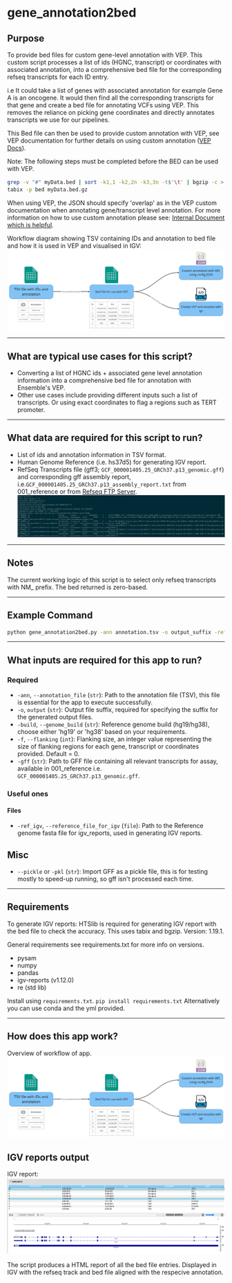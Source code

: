 # gene_annotation2bed

## Purpose

To provide bed files for custom gene-level annotation with VEP.
This custom script processes a list of ids (HGNC, transcript) or coordinates with associated annotation, into a comprehensive bed file for the corresponding refseq transcripts for each ID entry.

i.e It could take a list of genes with associated annotation for example Gene A is an oncogene.
It would then find all the corresponding transcripts for that gene and create a bed file for annotating VCFs using VEP. This removes the reliance on picking gene coordinates and directly annotates transcripts we use for our pipelines.

This Bed file can then be used to provide custom annotation with VEP, see VEP documentation for further details on using custom annotation ([VEP Docs](https://www.ensembl.org/info/docs/tools/vep/script/vep_custom.html)).

Note: The following steps must be completed before the BED can be used with VEP.

```bash
grep -v "#" myData.bed | sort -k1,1 -k2,2n -k3,3n -t$'\t' | bgzip -c > myData.bed.gz
tabix -p bed myData.bed.gz
```

When using VEP, the JSON should specify 'overlap' as in the VEP custom documentation when annotating gene/transcript level annotation. For more information on how to use custom annotation please see:
[Internal Document which is helpful](https://cuhbioinformatics.atlassian.net/wiki/spaces/DV/pages/2605711365/VEP+Config+file).

Workflow diagram showing TSV containing IDs and annotation to bed file and how it is used in VEP and visualised in IGV:
![Workflow diagram showing TSV containing IDs and annotation to bed file and how it is used in VEP and visualised in IGV using a VCF](https://raw.githubusercontent.com/eastgenomics/gene_annotation2bed/sprint_2/Workflow.png)

---

## What are typical use cases for this script?

- Converting a list of HGNC ids + associated gene level annotation information
  into a comprehensive bed file for annotation with Ensemble's VEP.
- Other use cases include providing different inputs such a list of transcripts.
  Or using exact coordinates to flag a regions such as TERT promoter.

---

## What data are required for this script to run?

- List of ids and annotation information in TSV format.
- Human Genome Reference (i.e. hs37d5) for generating IGV report.
- RefSeq Transcripts file (gff3; `GCF_000001405.25_GRCh37.p13_genomic.gff`) and corresponding gff assembly report, i.e.`GCF_000001405.25_GRCh37.p13_assembly_report.txt` from 001_reference
  or from [Refseq FTP Server](https://ftp.ncbi.nlm.nih.gov/genomes/refseq/vertebrate_mammalian/Homo_sapiens/all_assembly_versions/).
![Image of refseq tsv structure, first 15 lines](images/image.png)

---
## Notes
The current working logic of this script is to select only refseq transcripts with NM_ prefix.
The bed returned is zero-based.

---

## Example Command

```bash
python gene_annotation2bed.py -ann annotation.tsv -o output_suffix -ref hg38 -f 5 --assembly_report assembly_report.txt -ref_igv ref_genome.fasta -gff your_file.gff -pickle pickle_file.pkl
```

---

## What inputs are required for this app to run?

### Required

- `-ann`, `--annotation_file` (`str`): Path to the annotation file (TSV), this file is essential for the app to execute successfully.
- `-o`, `output` (`str`): Output file suffix, required for specifying the suffix for the generated output files.
- `-build`, `--genome_build` (`str`): Reference genome build (hg19/hg38), choose either 'hg19' or 'hg38' based on your requirements.
- `-f`, `--flanking` (`int`): Flanking size, an integer value representing the size of flanking regions for each gene, transcript or coordinates provided. Default = 0.
- `-gff` (`str`): Path to GFF file containing all relevant transcripts for assay, available in 001_reference i.e. `GCF_000001405.25_GRCh37.p13_genomic.gff`.

### Useful ones

#### Files

- `-ref_igv`, `--reference_file_for_igv` (`file`): Path to the Reference genome fasta file for igv_reports, used in generating IGV reports.

## Misc

- `--pickle` or `-pkl` (`str`): Import GFF as a pickle file, this is for testing mostly to speed-up running, so gff isn't processed each time.

---

## Requirements

To generate IGV reports:
HTSlib is required for generating IGV report with the bed file to check the accuracy.
This uses tabix and bgzip. Version: 1.19.1.

General requirements see requirements.txt for more info on versions.

- pysam
- numpy
- pandas
- igv-reports (v1.12.0)
- re (std lib)

Install using `requirements.txt`. `pip install requirements.txt`
Alternatively you can use conda and the yml provided.

---

## How does this app work?
Overview of workflow of app.
![Workflow diagram showing TSV containing IDs and annotation to bed file and how it is used in VEP and visualised in IGV using a VCF](https://raw.githubusercontent.com/eastgenomics/gene_annotation2bed/sprint_2/Workflow.png)

## IGV reports output

IGV report:
![image](<https://raw.githubusercontent.com/eastgenomics/gene_annotation2bed/dev/data/demo/demo_igv_reports.png>)

The script produces a HTML report of all the bed file entries. Displayed in IGV with the refseq track
and bed file aligned with the respecive annotation.


